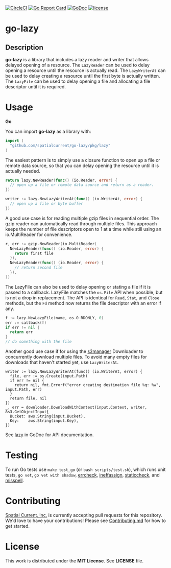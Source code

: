 [![CircleCI](https://circleci.com/gh/spatialcurrent/go-lazy/tree/master.svg?style=svg)](https://circleci.com/gh/spatialcurrent/go-lazy/tree/master) [![Go Report Card](https://goreportcard.com/badge/spatialcurrent/go-lazy)](https://goreportcard.com/report/spatialcurrent/go-lazy)  [![GoDoc](https://godoc.org/github.com/spatialcurrent/go-lazy?status.svg)](https://godoc.org/github.com/spatialcurrent/go-lazy) [![license](http://img.shields.io/badge/license-MIT-red.svg?style=flat)](https://github.com/spatialcurrent/go-lazy/blob/master/LICENSE)

# go-lazy

## Description

**go-lazy** is a library that includes a lazy reader and writer that allows delayed opening of a resource.  The `LazyReader` can be used to delay opening a resource until the resource is actually read.  The `LazyWriterAt` can be used to delay creating a resource until the first byte is actually written.  The `LazyFile` can be used to delay opening a file and allocating a file descriptor until it is required.

# Usage

**Go**

You can import **go-lazy** as a library with:

```go
import (
  "github.com/spatialcurrent/go-lazy/pkg/lazy"
)
```

The easiest pattern is to simply use a closure function to open up a file or remote data source, so that you can delay opening the resource until it is actually needed.

```go
return lazy.NewReader(func() (io.Reader, error) {
  // open up a file or remote data source and return as a reader.
})
```

```go
writer := lazy.NewLazyWriterAt(func() (io.WriterAt, error) {
  // open up a file or byte buffer
})
```

A good use case is for reading multiple gzip files in sequential order.  The gzip reader can automatically read through multiple files.  This approach keeps the number of file descriptors open to 1 at a time while still using an io.MultiReader for convenience.

```go
r, err := gzip.NewReader(io.MultiReader(
  NewLazyReader(func() (io.Reader, error) {
    return first file
  }),
  NewLazyReader(func() (io.Reader, error) {
    // return second file
  }),
))
```

The LazyFile can also be used to delay opening or stating a file if it is passed to a callback.  LazyFile matches the `os.File` API when possible, but is not a drop in replacement.  The API is identical for `Read`, `Stat`, and `Close` methods, but the `Fd` method now returns the file descriptor with an error if any.

```go
f := lazy.NewLazyFile(name, os.O_RDONLY, 0)
err := callback(f)
if err != nil {
  return err
}
// do something with the file
```

Another good use case if for using the [s3manager](https://docs.aws.amazon.com/sdk-for-go/api/service/s3/s3manager) Downloader to concurrently download multiple files.  To avoid many empty files for downloads that haven't started yet, use `LazyWriterAt`.

```
writer := lazy.NewLazyWriterAt(func() (io.WriterAt, error) {
  file, err := os.Create(input.Path)
  if err != nil {
    return nil, fmt.Errorf("error creating destination file %q: %w", input.Path, err)
  }
  return file, nil
})
_, err = downloader.DownloadWithContext(input.Context, writer, &s3.GetObjectInput{
  Bucket: aws.String(input.Bucket),
  Key:    aws.String(input.Key),
})
```

See [lazy](https://godoc.org/github.com/spatialcurrent/go-lazy/pkg/lazy) in GoDoc for API documentation.

# Testing

To run Go tests use `make test_go` (or `bash scripts/test.sh`), which runs unit tests, `go vet`, `go vet with shadow`, [errcheck](https://github.com/kisielk/errcheck), [ineffassign](https://github.com/gordonklaus/ineffassign), [staticcheck](https://staticcheck.io/), and [misspell](https://github.com/client9/misspell).

# Contributing

[Spatial Current, Inc.](https://spatialcurrent.io) is currently accepting pull requests for this repository.  We'd love to have your contributions!  Please see [Contributing.md](https://github.com/spatialcurrent/go-lazy/blob/master/CONTRIBUTING.md) for how to get started.

# License

This work is distributed under the **MIT License**.  See **LICENSE** file.
